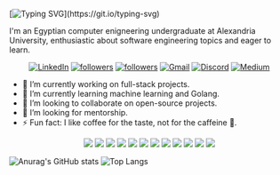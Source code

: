 [![Typing
SVG](https://readme-typing-svg.herokuapp.com?font=Source+Sans+Pro&vCenter=true&lines=Hi%2C+I'm+a+computer+engineering+undergraduate.;Nice+to+meet+you...)](https://git.io/typing-svg)

I'm an Egyptian computer enigneering undergraduate at Alexandria University,
enthusiastic about software engineering topics and eager to learn.

<p align="center">
	<a href="https://linkedin.com/in/mostafatalaat770">
		<img
			alt="LinkedIn"
			title="Connect with me on LinkedIn"
			src="https://img.shields.io/badge/LinkedIn-0077B5?style=for-the-badge&logo=linkedin&logoColor=white"
	/></a>
	<a href="https://github.com/mostafatalaat770">
		<img
			alt="followers"
			title="Follow me on Github"
			src="https://img.shields.io/github/followers/mostafatalaat770?color=236ad3&labelColor=1155ba&style=for-the-badge&logo=github&label=Follow"
	/></a>
	<a href="https://twitter.com/mostafatalaat77">
		<img
			alt="followers"
			title="Follow me on Twitter"
			src="https://img.shields.io/twitter/follow/mostafatalaat77?color=1DA1F2&labelColor=1DA1F2&label=Follow&logo=twitter&logoColor=white&style=for-the-badge"
	/></a>
	<a href="mailto:mostafatalaat770@gmail.com">
		<img
			alt="Gmail"
			title="Gmail"
			src="https://img.shields.io/badge/Gmail-D14836?style=for-the-badge&logo=gmail&logoColor=white"
	/></a>
	<a href="https://discordapp.com/users/331011222604349442/">
		<img
			alt="Discord"
			title="Add me on Discord"
			src="https://img.shields.io/badge/Discord-7289DA?style=for-the-badge&logo=discord&logoColor=white"
	/></a>
    <a href="https://medium.com/@mostafatalaat770">
    	<img
    		alt="Medium"
    		title="Follow me on Medium"
    		src="https://img.shields.io/badge/Medium-12100E?style=for-the-badge&logo=medium&logoColor=white"
    /></a>

</p>

- 🔭 I’m currently working on full-stack projects.
- 🌱 I’m currently learning machine learning and Golang.
- 👯 I’m looking to collaborate on open-source projects.
- 🤔 I’m looking for mentorship.
- ⚡ Fun fact: I like coffee for the taste, not for the caffeine 🤣.

<p align="center">
	<img
		src="https://img.shields.io/badge/C%2B%2B-00599C?style=for-the-badge&logo=c%2B%2B&logoColor=white"
	/>
	<img
		src="https://img.shields.io/badge/Python-3776AB?style=for-the-badge&logo=python&logoColor=white"
	/>
	<img
		src="https://img.shields.io/badge/JavaScript-F7DF1E?style=for-the-badge&logo=javascript&logoColor=black"
	/>
	<img
		src="https://img.shields.io/badge/Java-ED8B00?style=for-the-badge&logo=java&logoColor=white"
	/>
	<img
		src="https://img.shields.io/badge/Go-00ADD8?style=for-the-badge&logo=go&logoColor=white"
	/>
	<img
		src="https://img.shields.io/badge/MongoDB-4EA94B?style=for-the-badge&logo=mongodb&logoColor=white"
	/>
	<img
		src="https://img.shields.io/badge/SQLite-07405E?style=for-the-badge&logo=sqlite&logoColor=white"
	/>
	<img
		src="https://img.shields.io/badge/Node.js-43853D?style=for-the-badge&logo=node.js&logoColor=white"
	/>
	<img
		src="https://img.shields.io/badge/Express.js-000000?style=for-the-badge&logo=express&logoColor=white"
	/>
	<img
		src="https://img.shields.io/badge/React-20232A?style=for-the-badge&logo=react&logoColor=61DAFB"
	/>
	<img
		src="https://img.shields.io/badge/Git-F05032?style=for-the-badge&logo=git&logoColor=white"
	/>
	<img
	src=https://img.shields.io/badge/Visual_Studio_Code-0078D4?style=for-the-badge&logo=visual%20studio%20code&logoColor=white">
</p>

![Anurag's GitHub
stats](https://github-readme-stats.vercel.app/api?username=mostafatalaat770&show_icons=true)
![Top
Langs](https://github-readme-stats.vercel.app/api/top-langs/?username=mostafatalaat770&layout=compact&hide=shaderlab,css,html)
